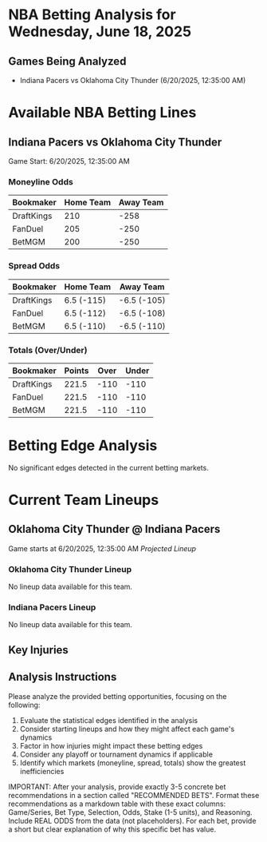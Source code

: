 # NBA Betting Analysis for Wednesday, June 18, 2025

## Games Being Analyzed

- Indiana Pacers vs Oklahoma City Thunder (6/20/2025, 12:35:00 AM)

# Available NBA Betting Lines

## Indiana Pacers vs Oklahoma City Thunder
Game Start: 6/20/2025, 12:35:00 AM

### Moneyline Odds
| Bookmaker | Home Team | Away Team |
|-----------|-----------|----------|
| DraftKings | 210 | -258 |
| FanDuel | 205 | -250 |
| BetMGM | 200 | -250 |

### Spread Odds
| Bookmaker | Home Team | Away Team |
|-----------|-----------|----------|
| DraftKings | 6.5 (-115) | -6.5 (-105) |
| FanDuel | 6.5 (-112) | -6.5 (-108) |
| BetMGM | 6.5 (-110) | -6.5 (-110) |

### Totals (Over/Under)
| Bookmaker | Points | Over | Under |
|-----------|--------|------|-------|
| DraftKings | 221.5 | -110 | -110 |
| FanDuel | 221.5 | -110 | -110 |
| BetMGM | 221.5 | -110 | -110 |


# Betting Edge Analysis

No significant edges detected in the current betting markets.

# Current Team Lineups

## Oklahoma City Thunder @ Indiana Pacers
Game starts at 6/20/2025, 12:35:00 AM
*Projected Lineup*

### Oklahoma City Thunder Lineup
No lineup data available for this team.

### Indiana Pacers Lineup
No lineup data available for this team.



## Key Injuries


## Analysis Instructions

Please analyze the provided betting opportunities, focusing on the following:

1. Evaluate the statistical edges identified in the analysis
2. Consider starting lineups and how they might affect each game's dynamics
3. Factor in how injuries might impact these betting edges
4. Consider any playoff or tournament dynamics if applicable
5. Identify which markets (moneyline, spread, totals) show the greatest inefficiencies

IMPORTANT: After your analysis, provide exactly 3-5 concrete bet recommendations in a section called "RECOMMENDED BETS". Format these recommendations as a markdown table with these exact columns: Game/Series, Bet Type, Selection, Odds, Stake (1-5 units), and Reasoning. Include REAL ODDS from the data (not placeholders). For each bet, provide a short but clear explanation of why this specific bet has value.